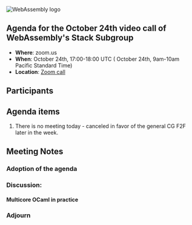![WebAssembly logo](/images/WebAssembly.png)

## Agenda for the October 24th video call of WebAssembly's Stack Subgroup

- **Where**: zoom.us
- **When**:  October 24th, 17:00-18:00 UTC ( October 24th, 9am-10am Pacific Standard Time)
- **Location**: [Zoom call](https://zoom.us/j/91846860726?pwd=NVVNVmpvRVVFQkZTVzZ1dTFEcXgrdz09)


## Participants


## Agenda items

1. There is no meeting today - canceled in favor of the general CG F2F later in the week.

## Meeting Notes

### Adoption of the agenda

### Discussion:

#### Multicore OCaml in practice 

### Adjourn
